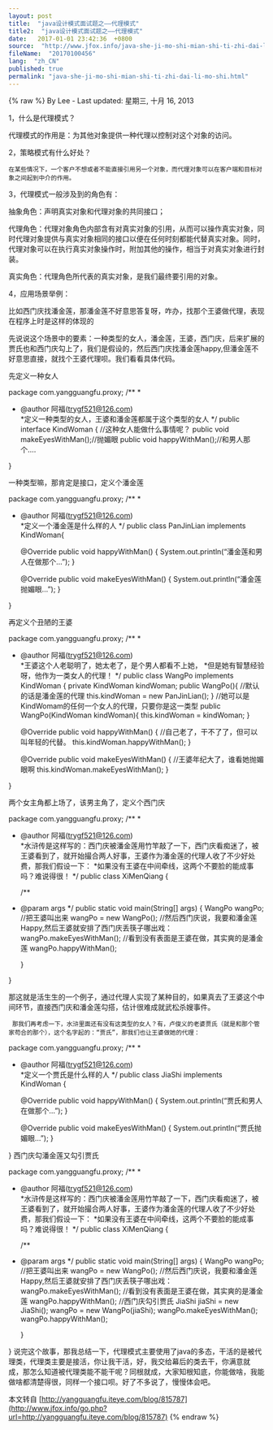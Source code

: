 ```yaml
---
layout: post
title:  "java设计模式面试题之——代理模式"
title2:  "java设计模式面试题之——代理模式"
date:   2017-01-01 23:42:36  +0800
source:  "http://www.jfox.info/java-she-ji-mo-shi-mian-shi-ti-zhi-dai-li-mo-shi.html"
fileName:  "20170100456"
lang:  "zh_CN"
published: true
permalink: "java-she-ji-mo-shi-mian-shi-ti-zhi-dai-li-mo-shi.html"
---
```

{% raw %}
By Lee - Last updated: 星期三, 十月 16, 2013

1，什么是代理模式？

代理模式的作用是：为其他对象提供一种代理以控制对这个对象的访问。

2，策略模式有什么好处？

    在某些情况下，一个客户不想或者不能直接引用另一个对象，而代理对象可以在客户端和目标对象之间起到中介的作用。

3，代理模式一般涉及到的角色有：

抽象角色：声明真实对象和代理对象的共同接口；

代理角色：代理对象角色内部含有对真实对象的引用，从而可以操作真实对象，同时代理对象提供与真实对象相同的接口以便在任何时刻都能代替真实对象。同时，代理对象可以在执行真实对象操作时，附加其他的操作，相当于对真实对象进行封装。

真实角色：代理角色所代表的真实对象，是我们最终要引用的对象。

4，应用场景举例：

比如西门庆找潘金莲，那潘金莲不好意思答复呀，咋办，找那个王婆做代理，表现在程序上时是这样的体现的

先说说这个场景中的要素：一种类型的女人，潘金莲，王婆，西门庆，后来扩展的贾氏也和西门庆勾上了，我们是假设的，然后西门庆找潘金莲happy,但潘金莲不好意思直接，就找个王婆代理呗。我们看看具体代码。

先定义一种女人

package com.yangguangfu.proxy;
/**
* 
* @author 阿福(trygf521@126.com)<br>
*定义一种类型的女人，王婆和潘金莲都属于这个类型的女人
*/
public interface KindWoman {
//这种女人能做什么事情呢？
public void makeEyesWithMan();//抛媚眼
public void happyWithMan();//和男人那个….

}

一种类型嘛，那肯定是接口，定义个潘金莲

package com.yangguangfu.proxy;
/**
* 
* @author 阿福(trygf521@126.com)<br>
*定义一个潘金莲是什么样的人
*/
public class PanJinLian  implements KindWoman{

    @Override
public void happyWithMan() {
System.out.println(“潘金莲和男人在做那个…”);
}

    @Override
public void makeEyesWithMan() {
System.out.println(“潘金莲抛媚眼…”);
}

}

再定义个丑陋的王婆

package com.yangguangfu.proxy;
/**
* 
* @author 阿福(trygf521@126.com)<br>
*王婆这个人老聪明了，她太老了，是个男人都看不上她，
*但是她有智慧经验呀，他作为一类女人的代理！
*/
public class WangPo implements KindWoman {
private KindWoman kindWoman;
public WangPo(){
//默认的话是潘金莲的代理
this.kindWoman = new PanJinLian();
}
//她可以是KindWomam的任何一个女人的代理，只要你是这一类型
public WangPo(KindWoman kindWoman){
this.kindWoman = kindWoman;
}

    @Override
public void happyWithMan() {
//自己老了，干不了了，但可以叫年轻的代替。
this.kindWoman.happyWithMan();
}

    @Override
public void makeEyesWithMan() {
//王婆年纪大了，谁看她抛媚眼啊
this.kindWoman.makeEyesWithMan();
}

}

两个女主角都上场了，该男主角了，定义个西门庆

package com.yangguangfu.proxy;
/**
* 
* @author 阿福(trygf521@126.com)<br>
*水浒传是这样写的：西门庆被潘金莲用竹竿敲了一下，西门庆看痴迷了，被王婆看到了，就开始撮合两人好事，王婆作为潘金莲的代理人收了不少好处费，那我们假设一下：
*如果没有王婆在中间牵线，这两个不要脸的能成事吗？难说得很！
*/
public class XiMenQiang {

    /**
* @param args
*/
public static void main(String[] args) {
WangPo wangPo;
//把王婆叫出来
wangPo = new WangPo();
//然后西门庆说，我要和潘金莲Happy,然后王婆就安排了西门庆丢筷子哪出戏：
wangPo.makeEyesWithMan();
//看到没有表面是王婆在做，其实爽的是潘金莲
wangPo.happyWithMan();

    }

}

那这就是活生生的一个例子，通过代理人实现了某种目的，如果真去了王婆这个中间环节，直接西门庆和潘金莲勾搭，估计很难成就武松杀嫂事件。

     那我们再考虑一下，水浒里面还有没有这类型的女人？有，卢俊义的老婆贾氏（就是和那个管家苟合的那个），这个名字起的：“贾氏”，那我们也让王婆做她的代理：

package com.yangguangfu.proxy;
/**
* 
* @author 阿福(trygf521@126.com)<br>
*定义一个贾氏是什么样的人
*/
public class JiaShi implements KindWoman {

    @Override
public void happyWithMan() {
System.out.println(“贾氏和男人在做那个…”);
}

    @Override
public void makeEyesWithMan() {
System.out.println(“贾氏抛媚眼…”);
}

}
西门庆勾潘金莲又勾引贾氏

package com.yangguangfu.proxy;
/**
* 
* @author 阿福(trygf521@126.com)<br>
*水浒传是这样写的：西门庆被潘金莲用竹竿敲了一下，西门庆看痴迷了，被王婆看到了，就开始撮合两人好事，王婆作为潘金莲的代理人收了不少好处费，那我们假设一下：
*如果没有王婆在中间牵线，这两个不要脸的能成事吗？难说得很！
*/
public class XiMenQiang {

    /**
* @param args
*/
public static void main(String[] args) {
WangPo wangPo;
//把王婆叫出来
wangPo = new WangPo();
//然后西门庆说，我要和潘金莲Happy,然后王婆就安排了西门庆丢筷子哪出戏：
wangPo.makeEyesWithMan();
//看到没有表面是王婆在做，其实爽的是潘金莲
wangPo.happyWithMan();
//西门庆勾引贾氏
JiaShi jiaShi = new JiaShi();
wangPo = new WangPo(jiaShi);
wangPo.makeEyesWithMan();
wangPo.happyWithMan();

    }

}
说完这个故事，那我总结一下，代理模式主要使用了java的多态，干活的是被代理类，代理类主要是接活，你让我干活，好，我交给幕后的类去干，你满意就 成，那怎么知道被代理类能不能干呢？同根就成，大家知根知底，你能做啥，我能做啥都清楚得很，同样一个接口呗。好了不多说了，慢慢体会吧。

本文转自 [http://yangguangfu.iteye.com/blog/815787](http://www.jfox.info/go.php?url=http://yangguangfu.iteye.com/blog/815787)
{% endraw %}
